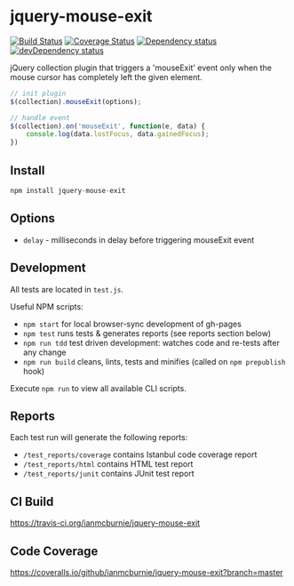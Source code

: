 # jquery-mouse-exit

<p>
    <a href="https://travis-ci.org/ianmcburnie/jquery-mouse-exit"><img src="https://api.travis-ci.org/ianmcburnie/jquery-mouse-exit.svg?branch=master" alt="Build Status" /></a>
    <a href='https://coveralls.io/github/ianmcburnie/jquery-mouse-exit?branch=master'><img src='https://coveralls.io/repos/ianmcburnie/jquery-mouse-exit/badge.svg?branch=master&service=github' alt='Coverage Status' /></a>
    <a href="https://david-dm.org/ianmcburnie/jquery-mouse-exit"><img src="https://david-dm.org/ianmcburnie/jquery-mouse-exit.svg" alt="Dependency status" /></a>
    <a href="https://david-dm.org/ianmcburnie/jquery-mouse-exit#info=devDependencies"><img src="https://david-dm.org/ianmcburnie/jquery-mouse-exit/dev-status.svg" alt="devDependency status" /></a>
</p>

jQuery collection plugin that triggers a 'mouseExit' event only when the mouse cursor has completely left the given element.

```js
// init plugin
$(collection).mouseExit(options);

// handle event
$(collection).on('mouseExit', function(e, data) {
    console.log(data.lostFocus, data.gainedFocus);
})
```

## Install

```js
npm install jquery-mouse-exit
```

## Options

* `delay` - milliseconds in delay before triggering mouseExit event

## Development

All tests are located in `test.js`.

Useful NPM scripts:

* `npm start` for local browser-sync development of gh-pages
* `npm test` runs tests & generates reports (see reports section below)
* `npm run tdd` test driven development: watches code and re-tests after any change
* `npm run build` cleans, lints, tests and minifies (called on `npm prepublish` hook)

Execute `npm run` to view all available CLI scripts.

## Reports

Each test run will generate the following reports:

* `/test_reports/coverage` contains Istanbul code coverage report
* `/test_reports/html` contains HTML test report
* `/test_reports/junit` contains JUnit test report

## CI Build

https://travis-ci.org/ianmcburnie/jquery-mouse-exit

## Code Coverage

https://coveralls.io/github/ianmcburnie/jquery-mouse-exit?branch=master
